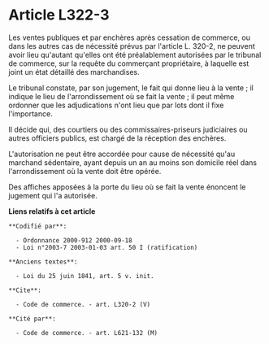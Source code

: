 # Article L322-3

Les ventes publiques et par enchères après cessation de commerce, ou dans les autres cas de nécessité prévus par l'article L.
320-2, ne peuvent avoir lieu qu'autant qu'elles ont été préalablement autorisées par le tribunal de commerce, sur la requête
du commerçant propriétaire, à laquelle est joint un état détaillé des marchandises.

Le tribunal constate, par son jugement, le fait qui donne lieu à la vente ; il indique le lieu de l'arrondissement où se fait
la vente ; il peut même ordonner que les adjudications n'ont lieu que par lots dont il fixe l'importance.

Il décide qui, des courtiers ou des commissaires-priseurs judiciaires ou autres officiers publics, est chargé de la réception
des enchères.

L'autorisation ne peut être accordée pour cause de nécessité qu'au marchand sédentaire, ayant depuis un an au moins son
domicile réel dans l'arrondissement où la vente doit être opérée.

Des affiches apposées à la porte du lieu où se fait la vente énoncent le jugement qui l'a autorisée.

**Liens relatifs à cet article**

	**Codifié par**:

	  - Ordonnance 2000-912 2000-09-18
	  - Loi n°2003-7 2003-01-03 art. 50 I (ratification)

	**Anciens textes**:

	  - Loi du 25 juin 1841, art. 5 v. init.

	**Cite**:

	  - Code de commerce. - art. L320-2 (V)

	**Cité par**:

	  - Code de commerce. - art. L621-132 (M)
